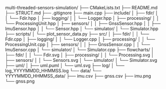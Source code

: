 multi-threaded-sensors-simulation/
├── CMakeLists.txt
├── README.md
├── STRUCT.md
├── .gitignore
├── main.cpp
├── include/
│   ├── fdir/
│   │   └── Fdir.hpp
│   ├── logging/
│   │   └── Logger.hpp
│   ├── processing/
│   │   └── ProcessingUnit.hpp
│   ├── sensors/
│   │   ├── GnssSensor.hpp
│   │   ├── ImuSensor.hpp
│   │   └── Sensor.hpp
│   └── simulator/
│       └── Simulator.hpp
├── scripts/
│   └── plot_sensor_data.py
├── src/
│   ├── fdir/
│   │   └── Fdir.cpp
│   ├── logging/
│   │   └── Logger.cpp
│   ├── processing/
│   │   └── ProcessingUnit.cpp
│   ├── sensors/
│   │   ├── GnssSensor.cpp
│   │   └── ImuSensor.cpp
│   └── simulator/
│       └── Simulator.cpp
├── flowcharts/
│   ├── fdir/
│   │   └── Fdir.svg
│   ├── processing/
│   │   └── Processing.svg
│   ├── sensors/
│   │   └── Sensors.svg
│   └── simulator/
│       └── Simulator.svg
├── uml/
│   ├── uml.puml
│   └── uml.svg
├── log/
│   └── log_YYYYMMDD_HHMMSS.log
└── data/
    └── YYYYMMDD_HHMMSS_data/
        ├── imu.csv
        ├── gnss.csv
        ├── imu.png
        └── gnss.png
